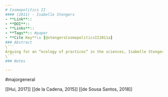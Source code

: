 ```yaml
---
# Cosmopolitics II
#### (2011) - Isabelle Stengers
- **Link**:: 
- **DOI**:: 
- **Links**:: 
- **Tags**:: #paper
- **Cite Key**:: [@stengersCosmopoliticsII2011a]
### Abstract
\```
Arguing for an “ecology of practices” in the sciences, Isabelle Stengers explores the discordant landscape of knowledge derived from modern science, seeking intellectual consistency among contradictory, confrontational, and mutually exclusive philosophical approaches. She concludes with a forceful critique of tolerance, proposing a “cosmopolitics” that rejects politics as a universal category and allows modern scientific practices to peacefully coexist with other forms of knowledge.
\```
### Notes

---
```

#majorgeneral 

[[Hui, 2017]]
[[de la Cadena, 2015]]
[[de Sousa Santos, 2018]] 

